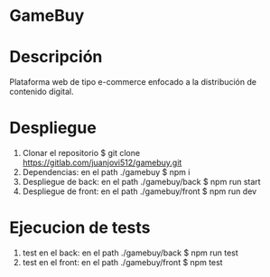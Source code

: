 # GameBuy


# Descripción

Plataforma web de tipo e-commerce enfocado a la distribución de contenido digital.

# Despliegue

1. Clonar el repositorio $ git clone https://gitlab.com/juanjovi512/gamebuy.git
2. Dependencias: en el path ./gamebuy $ npm i
3. Despliegue de back: en el path ./gamebuy/back $ npm run start
4. Despliegue de front: en el path ./gamebuy/front $ npm run dev

# Ejecucion de tests
1. test en el back: en el path ./gamebuy/back $ npm run test
2. test en el front: en el path ./gamebuy/front $ npm test
